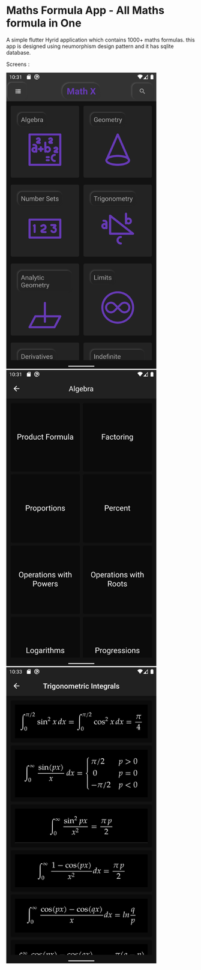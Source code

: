 # Maths Formula App - All Maths formula in One

A simple flutter Hyrid application which contains 1000+ maths formulas. this app is designed using neumorphism design pattern and 
it has sqlite database.

Screens : 

<img src="1.png" width="400" height="790">
<img src="2.png" width="400" height="790">
<img src="3.png" width="400" height="790">

